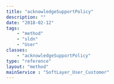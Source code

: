 ```yaml
---
title: "acknowledgeSupportPolicy"
description: ""
date: "2018-02-12"
tags:
    - "method"
    - "sldn"
    - "User"
classes:
    - "acknowledgeSupportPolicy"
type: "reference"
layout: "method"
mainService : "SoftLayer_User_Customer"
---
```

